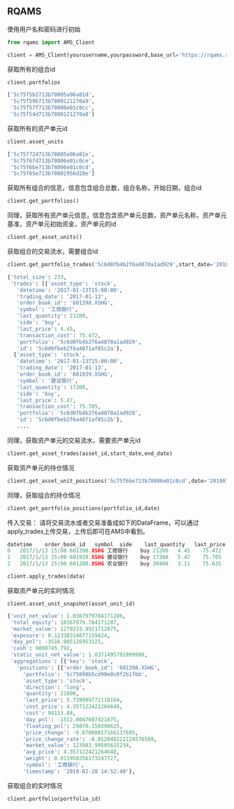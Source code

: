 ## RQAMS ##
使用用户名和密码进行初始
```python
from rqams import AMS_Client

client = AMS_Client(yourusername,yourpassword,base_url='https://rqams.ricequant.com')
```
获取所有的组合id
```python
client.portfolios
```
```python
['5c75f5b2713b78005a96a81d',
 '5c75f59b713b7800121270a9',
 '5c75f57f713b78006e01c0cc',
 '5c75f54d713b7800121270a8']
```
获取所有的资产单元id
```python
client.asset_units
```
```python
['5c75f724713b78005a96a81e',
 '5c75f6fd713b78006e01c0ce',
 '5c75f6be713b78006e01c0cd',
 '5c75f65e713b78001956d28e']
```
获取所有组合的信息，信息包含组合总数，组合名称，开始日期，组合id
```python
client.get_portfolios()
```
同理，获取所有资产单元信息，信息包含资产单元总数，资产单元名称，资产单元基准，资产单元初始资金，资产单元的id
```python
client.get_asset_units()
```
获取组合的交易流水，需要组合id
```python
client.get_portfolio_trades('5c6d0fb4b2f6a4070a1ad929',start_date='20180101',end_date='20190201')
```
```python
{'total_size': 233,
 'trades': [{'asset_type': 'stock',
   'datetime': '2017-01-13T15:00:00',
   'trading_date': '2017-01-13',
   'order_book_id': '601398.XSHG',
   'symbol': '工商银行',
   'last_quantity': 21200,
   'side': 'buy',
   'last_price': 4.45,
   'transaction_cost': 75.472,
   'portfolio': '5c6d0fb4b2f6a4070a1ad929',
   'id': '5c6d0fbeb2f6a4071af85c2a'},
  {'asset_type': 'stock',
   'datetime': '2017-01-13T15:00:00',
   'trading_date': '2017-01-13',
   'order_book_id': '601939.XSHG',
   'symbol': '建设银行',
   'last_quantity': 17300,
   'side': 'buy',
   'last_price': 5.47,
   'transaction_cost': 75.705,
   'portfolio': '5c6d0fb4b2f6a4070a1ad929',
   'id': '5c6d0fbeb2f6a4071af85c2b'},
   ....
```
同理，获取资产单元的交易流水，需要资产单元id
```python
client.get_asset_trades(asset_id,start_date,end_date)
```
获取资产单元的持仓情况
```python
client.get_asset_unit_positions('5c75f6be713b78006e01c0cd',date='20190101')
```
同理，获取组合的持仓情况
```python
client.get_portfolio_positions(portfolio_id,date)
```
传入交易：
请将交易流水或者交易准备成如下的DataFrame，可以通过apply_trades上传交易，上传后即可在AMS中看到。
```python
datetime	order_book_id	symbol	side	last_quantity	last_price	transaction_cost
0	2017/1/13 15:00	601398.XSHG	工商银行	buy	21200	4.45	75.472
1	2017/1/13 15:00	601939.XSHG	建设银行	buy	17300	5.47	75.705
2	2017/1/13 15:00	601288.XSHG	农业银行	buy	30400	3.11	75.635
```
```python
client.apply_trades(data)
```
获取资产单元的实时情况
```
client.asset_unit_snapshot(asset_unit_id)
```
```python
{'unit_net_value': 1.0367979784171286,
 'total_equity': 10367979.784171287,
 'market_value': 1279233.9921712875,
 'exposure': 0.12338314877159424,
 'day_pnl': -3516.005126953125,
 'cash': 9088745.792,
 'static_unit_net_value': 1.0371495791999998,
 'aggregations': [{'key': 'stock',
   'positions': [{'order_book_id': '601398.XSHG',
     'portfolio': '5c75098b5cd90e0c0f2b1fbb',
     'asset_type': 'stock',
     'direction': 'long',
     'quantity': 21600,
     'last_price': 5.739999771118164,
     'cost_price': 4.357122421264648,
     'cost': 94113.84,
     'day_pnl': -1512.0047607421875,
     'floating_pnl': 29870.150390625,
     'price_change': -0.07000017166137695,
     'price_change_rate': -0.012048222124576569,
     'market_value': 123983.99505615234,
     'avg_price': 4.357122421264648,
     'weight': 0.011958356173247727,
     'symbol': '工商银行',
     'timestamp': '2019-02-28 14:52:40'},
```
获取组合的实时情况
```
client.portfolio(portfolio_id)
```

